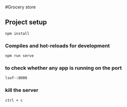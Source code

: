 #Grocery store

## Project setup
```
npm install
```

### Compiles and hot-reloads for development
```
npm run serve
```
### to check whether any app is running on the port

```
lsof-:8000
``` 
### kill the server

```
ctrl + c
``` 
 
